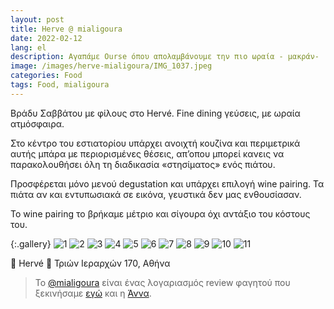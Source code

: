 ```yaml
---
layout: post
title: Herve @ mialigoura
date: 2022-02-12
lang: el
description: Αγαπάμε Ourse όπου απολαμβάνουμε την πιο ωραία - μακράν-  St. Honoré που έχουμε δοκιμάσει! Έξτρα τσαχπινιά η αλμυρή καραμέλα στη βάση του γλυκού!
image: /images/herve-mialigoura/IMG_1037.jpeg
categories: Food
tags: Food, mialigoura
---
```


Βράδυ Σαββάτου με φίλους στο Hervé. Fine dining γεύσεις, με ωραία ατμόσφαιρα. 

Στο κέντρο του εστιατορίου υπάρχει ανοιχτή κουζίνα και περιμετρικά αυτής μπάρα με περιορισμένες θέσεις, απ’οπου μπορεί κανεις να παρακολουθήσει όλη τη διαδικασία «στησίματος» ενός πιάτου. 

Προσφέρεται μόνο μενού degustation και υπάρχει επιλογή wine pairing. Τα πιάτα αν και εντυπωσιακά σε εικόνα, γευστικά δεν μας ενθουσίασαν. 

Το wine pairing το βρήκαμε μέτριο και σίγουρα όχι αντάξιο του κόστους του.

{:.gallery}
![1](/images/herve-mialigoura/IMG_1037.jpeg)
![2](/images/herve-mialigoura/IMG_1046.jpeg)
![3](/images/herve-mialigoura/IMG_1047.jpeg)
![4](/images/herve-mialigoura/IMG_1049.jpeg)
![5](/images/herve-mialigoura/IMG_1063.jpeg)
![6](/images/herve-mialigoura/IMG_1064.jpeg)
![7](/images/herve-mialigoura/IMG_1073.jpeg)
![8](/images/herve-mialigoura/IMG_1074.jpeg)
![9](/images/herve-mialigoura/IMG_1079.jpeg)
![10](/images/herve-mialigoura/IMG_1080.jpeg)
![11](/images/herve-mialigoura/IMG_1083.jpeg)

🍲 Hervé
📍 Τριών Ιεραρχών 170, Αθήνα


>Το [@mialigoura](https://www.instagram.com/mialigoura) είναι ένας λογαριασμός review φαγητού που ξεκινήσαμε [εγώ](https://www.instagram.com/tsangiotis) και η [Άννα](https://www.instagram.com/anna.vek/).